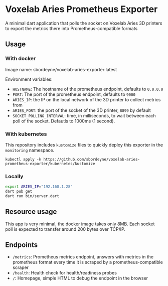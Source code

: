 # Voxelab Aries Prometheus Exporter

A minimal dart application that polls the socket on Voxelab Aries 3D printers to
export the metrics there into Prometheus-compatible formats

## Usage

### With docker

Image name: sbordeyne/voxelab-aries-exporter:latest

Environment variables:

- `HOSTNAME`: The hostname of the prometheus endpoint, defaults to `0.0.0.0`
- `PORT`: The port of the prometheus endpoint, defaults to `9000`
- `ARIES_IP`: the IP on the local network of the 3D printer to collect metrics from
- `ARIES_PORT`: the port of the socket of the 3D printer, `8899` by default
- `SOCKET_POLLING_INTERVAL`: time, in milliseconds, to wait between each poll of the socket. Defautls to 1000ms (1 second).

### With kubernetes

This repository includes `kustomize` files to quickly deploy this exporter in the `monitoring` namespace.

`kubectl apply -k https://github.com/sbordeyne/voxelab-aries-prometheus-exporter/kubernetes/kustomize`

### Locally

```sh
export ARIES_IP="192.168.1.28"
dart pub get
dart run bin/server.dart
```

## Resource usage

This app is very minimal, the docker image takes only 8MB. Each socket poll is expected to transfer around 200 bytes over TCP/IP.

## Endpoints

- `/metrics`: Prometheus metrics endpoint, answers with metrics in the prometheus format every time it is scraped by a prometheus-compatible scraper
- `/health`: Health check for health/readiness probes
- `/`: Homepage, simple HTML to debug the endpoint in the browser
